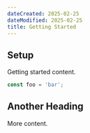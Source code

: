 ```yaml
---
dateCreated: 2025-02-25
dateModified: 2025-02-25
title: Getting Started
---
```


## Setup

Getting started content.

```js
const foo = 'bar';
```

## Another Heading

More content.
